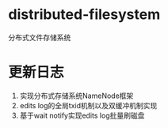 # distributed-filesystem
分布式文件存储系统

# 更新日志
1. 实现分布式存储系统NameNode框架
2. edits log的全局txid机制以及双缓冲机制实现
3. 基于wait notify实现edits log批量刷磁盘
